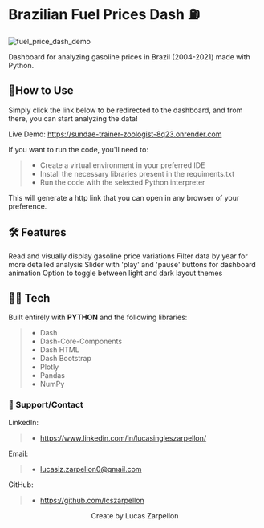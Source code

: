 


# Brazilian Fuel Prices Dash ⛽

![fuel_price_dash_demo](https://github.com/user-attachments/assets/42342f81-22a9-413a-a4df-b9a30464076e)

Dashboard for analyzing gasoline prices in Brazil (2004-2021) made with Python.

## 🧤How to Use

Simply click the link below to be redirected to the dashboard, and from there, you can start analyzing the data!

Live Demo: https://sundae-trainer-zoologist-8q23.onrender.com

If you want to run the code, you'll need to:
> - Create a virtual environment in your preferred IDE
> - Install the necessary libraries present in the requiments.txt
> - Run the code with the selected Python interpreter

This will generate a http link that you can open in any browser of your preference.


## 🛠️ Features

Read and visually display gasoline price variations
Filter data by year for more detailed analysis
Slider with 'play' and 'pause' buttons for dashboard animation
Option to toggle between light and dark layout themes

## 👨‍💻 Tech

Built entirely with **PYTHON** and the following libraries:
> - Dash
> - Dash-Core-Components
> - Dash HTML
> - Dash Bootstrap
> - Plotly
> - Pandas
> - NumPy


### 🤝 Support/Contact

LinkedIn: 
> - https://www.linkedin.com/in/lucasingleszarpellon/

Email:
> - lucasiz.zarpellon0@gmail.com

GitHub:
> - https://github.com/lcszarpellon





<p align="center">Create by Lucas Zarpellon</p>
